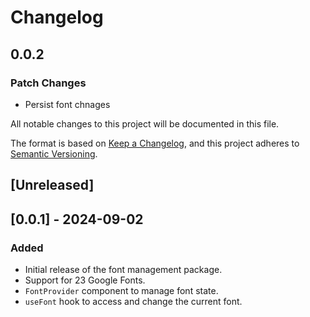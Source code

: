 # Changelog

## 0.0.2

### Patch Changes

- Persist font chnages

All notable changes to this project will be documented in this file.

The format is based on [Keep a Changelog](https://keepachangelog.com/en/1.0.0/),
and this project adheres to
[Semantic Versioning](https://semver.org/spec/v2.0.0.html).

## [Unreleased]

## [0.0.1] - 2024-09-02

### Added

- Initial release of the font management package.
- Support for 23 Google Fonts.
- `FontProvider` component to manage font state.
- `useFont` hook to access and change the current font.
